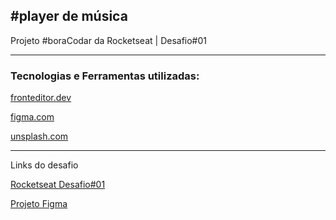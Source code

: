 #player de música 
---
Projeto #boraCodar da Rocketseat | Desafio#01

---
### Tecnologias e Ferramentas utilizadas:

<a href="https://www.fronteditor.dev/"> fronteditor.dev</a>

<a href="https://www.figma.com/pt-br/"> figma.com</a>

<a href="https://unsplash.com/pt-br"> unsplash.com</a>

---
Links do desafio 

<a href="https://app.rocketseat.com.br/classroom/bora-codar/group/bora-codar/lesson/bora-codar-um-player-de-musica-desafio-01">Rocketseat Desafio#01</a>

<a href="https://www.figma.com/design/IOVyslKIParaWD7VUdxhCs/Player-de-M%C3%BAsica-%E2%80%A2-Desafio-01--Community-?node-id=1-61&t=05bx4caj71kjApP5-0">Projeto Figma</a>
